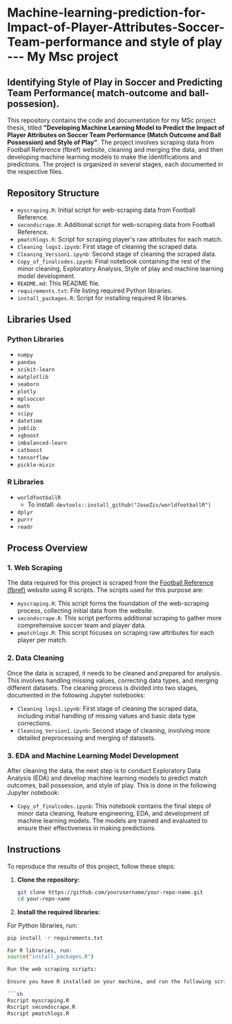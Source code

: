 # Machine-learning-prediction-for-Impact-of-Player-Attributes-Soccer-Team-performance and style of play  --- My  Msc project

## Identifying Style of Play in Soccer and Predicting Team Performance( match-outcome and ball-possesion). 

This repository contains the code and documentation for my MSc project thesis, titled **"Developing Machine Learning Model to Predict the Impact of Player Attributes on Soccer Team Performance (Match Outcome and Ball Possession) and Style of Play"**. The project involves scraping data from Football Reference (fbref) website, cleaning and merging the data, and then developing machine learning models to make the identifications and predictions. The project is organized in several stages, each documented in the respective files.

## Repository Structure

- `myscraping.R`: Initial script for web-scraping data from Football Reference.
- `secondscrape.R`: Additional script for web-scraping data from Football Reference.
- `pmatchlogs.R`: Script for scraping player's raw attributes for each match.
- `Cleaning logs1.ipynb`: First stage of cleaning the scraped data.
- `Cleaning_Version1.ipynb`: Second stage of cleaning the scraped data.
- `Copy_of_finalcodes.ipynb`: Final notebook containing the rest of the minor cleaning, Exploratory Analysis, Style of play  and machine learning model development.
- `README.md`: This README file.
- `requirements.txt`: File listing required Python libraries.
- `install_packages.R`: Script for installing required R libraries.

## Libraries Used

### Python Libraries

- `numpy`
- `pandas`
- `scikit-learn`
- `matplotlib`
- `seaborn`
- `plotly`
- `mplsoccer`
- `math`
- `scipy`
- `datetime`
- `joblib`
- `xgboost`
- `imbalanced-learn`
- `catboost`
- `tensorflow`
- `pickle-mixin`  

### R Libraries

- `worldfootballR`
  - To install: `devtools::install_github("JaseZiv/worldfootballR")`
- `dplyr`
- `purrr`
- `readr`

## Process Overview

### 1. Web Scraping

The data required for this project is scraped from the [Football Reference (fbref)](https://fbref.com/en/) website using R scripts. The scripts used for this purpose are:

- `myscraping.R`: This script forms the foundation of the web-scraping process, collecting initial data from the website.
- `secondscrape.R`: This script performs additional scraping to gather more comprehensive soccer team and player data.
- `pmatchlogs.R`: This script focuses on scraping raw attributes for each player per match.

### 2. Data Cleaning

Once the data is scraped, it needs to be cleaned and prepared for analysis. This involves handling missing values, correcting data types, and merging different datasets. The cleaning process is divided into two stages, documented in the following Jupyter notebooks:

- `Cleaning logs1.ipynb`: First stage of cleaning the scraped data, including initial handling of missing values and basic data type corrections.
- `Cleaning_Version1.ipynb`: Second stage of cleaning, involving more detailed preprocessing and merging of datasets.

### 3. EDA and Machine Learning Model Development

After cleaning the data, the next step is to conduct Exploratory Data Analysis (EDA) and develop machine learning models to predict match outcomes, ball possession, and style of play. This is done in the following Jupyter notebook:

- `Copy_of_finalcodes.ipynb`: This notebook contains the final steps of minor data cleaning, feature engineering, EDA, and development of machine learning models. The models are trained and evaluated to ensure their effectiveness in making predictions.

## Instructions

To reproduce the results of this project, follow these steps:

1. **Clone the repository:**

   ```sh
   git clone https://github.com/yourusername/your-repo-name.git
   cd your-repo-name
   
2. **Install the required libraries:**

For Python libraries, run:

```sh
pip install -r requirements.txt

For R libraries, run:
source("install_packages.R")

Run the web scraping scripts:

Ensure you have R installed on your machine, and run the following scripts in order:

```sh
Rscript myscraping.R
Rscript secondscrape.R
Rscript pmatchlogs.R
